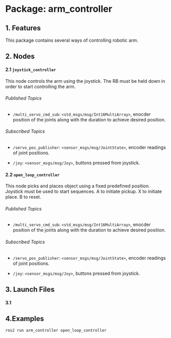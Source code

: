 # Package: arm_controller

## 1. Features
This package contains several ways of controlling robotic arm.

## 2. Nodes

#### 2.1 `joystick_controller`
This node controls the arm using the joystick. The RB must be held down in order to start controlling the arm.

###### Published Topics
- `/multi_servo_cmd_sub`: `<std_msgs/msg/Int16MultiArray>`, enocder position of the joints along with the duration to achieve desired position.

###### Subscribed Topics
- `/servo_pos_publisher`: `<sensor_msgs/msg/JointState>`, encoder readings of joint positions.

- `/joy`: `<sensor_msgs/msg/Joy>`, buttons pressed from joystick.

#### 2.2 `open_loop_controller`
This node picks and places object using a fixed predefined position. Joystick must be used to start sequences. A to initiate pickup. X to initiate place. B to reset.

###### Published Topics
- `/multi_servo_cmd_sub`: `<std_msgs/msg/Int16MultiArray>`, enocder position of the joints along with the duration to achieve desired position.

###### Subscribed Topics
- `/servo_pos_publisher`: `<sensor_msgs/msg/JointState>`, encoder readings of joint positions.

- `/joy`: `<sensor_msgs/msg/Joy>`, buttons pressed from joystick.

## 3. Launch Files
#### 3.1


## 4.Examples
```bash
ros2 run arm_controller open_loop_controller
```